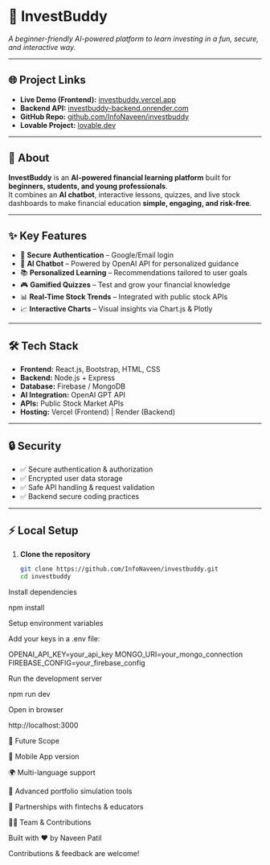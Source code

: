 # 💸 InvestBuddy  
*A beginner-friendly AI-powered platform to learn investing in a fun, secure, and interactive way.*

---

## 🌐 Project Links  
- **Live Demo (Frontend):** [investbuddy.vercel.app](https://investbuddy.vercel.app)  
- **Backend API:** [investbuddy-backend.onrender.com](https://investbuddy-backend.onrender.com)  
- **GitHub Repo:** [github.com/InfoNaveen/investbuddy](https://github.com/InfoNaveen/learn-invest-guide.git)  
- **Lovable Project:** [lovable.dev](https://lovable.dev/projects/2bb5bf41-1763-49f7-81f6-663d0624d843)  

---

## 📖 About  
**InvestBuddy** is an **AI-powered financial learning platform** built for **beginners, students, and young professionals**.  
It combines an **AI chatbot**, interactive lessons, quizzes, and live stock dashboards to make financial education **simple, engaging, and risk-free**.  

---

## ✨ Key Features  
- 🔐 **Secure Authentication** – Google/Email login  
- 🤖 **AI Chatbot** – Powered by OpenAI API for personalized guidance  
- 📚 **Personalized Learning** – Recommendations tailored to user goals  
- 🎮 **Gamified Quizzes** – Test and grow your financial knowledge  
- 📊 **Real-Time Stock Trends** – Integrated with public stock APIs  
- 📈 **Interactive Charts** – Visual insights via Chart.js & Plotly  

---

## 🛠 Tech Stack  
- **Frontend:** React.js, Bootstrap, HTML, CSS  
- **Backend:** Node.js + Express  
- **Database:** Firebase / MongoDB  
- **AI Integration:** OpenAI GPT API  
- **APIs:** Public Stock Market APIs  
- **Hosting:** Vercel (Frontend) | Render (Backend)  

---

## 🔒 Security  
- ✅ Secure authentication & authorization  
- ✅ Encrypted user data storage  
- ✅ Safe API handling & request validation  
- ✅ Backend secure coding practices  

---

## ⚡ Local Setup  

1. **Clone the repository**  
   ```bash
   git clone https://github.com/InfoNaveen/investbuddy.git
   cd investbuddy

Install dependencies

npm install


Setup environment variables

Add your keys in a .env file:

OPENAI_API_KEY=your_api_key
MONGO_URI=your_mongo_connection
FIREBASE_CONFIG=your_firebase_config


Run the development server

npm run dev


Open in browser

http://localhost:3000

🚀 Future Scope

📱 Mobile App version

🌍 Multi-language support

🧭 Advanced portfolio simulation tools

🤝 Partnerships with fintechs & educators

👨‍💻 Team & Contributions

Built with ❤️ by Naveen Patil

Contributions & feedback are welcome!



